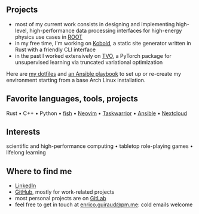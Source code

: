 ## Projects

- most of my current work consists in designing and implementing high-level, high-performance data processing interfaces for high-energy physics use cases in [ROOT](https://github.com/root-project/root)
- in my free time, I'm working on [Kobold](https://gitlab.com/eguiraud/kobold-ssg), a static site generator written in Rust with a friendly CLI interface
- in the past I worked extensively on [TVO](https://github.com/tvlearn/tvo), a PyTorch package for unsupervised learning via truncated variational optimization

Here are [my dotfiles](https://gitlab.com/eguiraud/dotfiles) and [an Ansible playbook](https://gitlab.com/eguiraud/laptopsetup) to set up or re-create my environment starting from a base Arch Linux installation.  

## Favorite languages, tools, projects

Rust • C++ • Python • [fish](https://github.com/fish-shell/fish-shell) • [Neovim](https://neovim.io) • [Taskwarrior](https://taskwarrior.org) • [Ansible](https://www.ansible.com) • [Nextcloud](https://nextcloud.com)

## Interests

scientific and high-performance computing • tabletop role-playing games • lifelong learning

## Where to find me

- [LinkedIn](https://www.linkedin.com/in/eguiraud)
- [GitHub](https://github.com/eguiraud), mostly for work-related projects
- most personal projects are on [GitLab](https://gitlab.com/eguiraud)
- feel free to get in touch at [enrico.guiraud@pm.me](mailto:enrico.guiraud@pm.me): cold emails welcome
